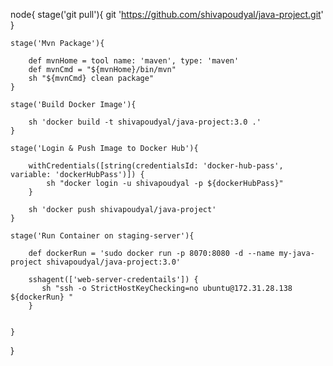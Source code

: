 


node{
    stage('git pull'){
        git 'https://github.com/shivapoudyal/java-project.git'
    }

    stage('Mvn Package'){
        
        def mvnHome = tool name: 'maven', type: 'maven'
        def mvnCmd = "${mvnHome}/bin/mvn"
        sh "${mvnCmd} clean package"
    }

    stage('Build Docker Image'){

        sh 'docker build -t shivapoudyal/java-project:3.0 .'
    }

    stage('Login & Push Image to Docker Hub'){

        withCredentials([string(credentialsId: 'docker-hub-pass', variable: 'dockerHubPass')]) {
            sh "docker login -u shivapoudyal -p ${dockerHubPass}"
        }

        sh 'docker push shivapoudyal/java-project'
    }

    stage('Run Container on staging-server'){

        def dockerRun = 'sudo docker run -p 8070:8080 -d --name my-java-project shivapoudyal/java-project:3.0'

        sshagent(['web-server-credentails']) {
           sh "ssh -o StrictHostKeyChecking=no ubuntu@172.31.28.138 ${dockerRun} "
        }


    }
}
